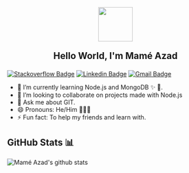 ## <div style="text-align: center"> <img src="https://media.giphy.com/media/hvPVnM5DQFeLe/giphy.gif" width="80px"></br> <p> Hello World, I'm Mamé Azad</p></div>

[![Stackoverflow Badge](https://img.shields.io/badge/-MaméAzad-f48024?style=flat-square&labelColor=f48024&logo=stackoverflow&logoColor=white&link=https://stackoverflow.com/users/7326407/aashutosh-rathi)](https://stackoverflow.com/users/12596038/mam%c3%a9?tab=profile) [![Linkedin Badge](https://img.shields.io/badge/-MaméAzad-blue?style=flat-square&logo=Linkedin&logoColor=white&link=https://www.linkedin.com/in/aashutoshrathi/)](https://www.linkedin.com/in/mam%C3%A9/) [![Gmail Badge](https://img.shields.io/badge/-mameazad.turgut@gmail.com-c14438?style=flat-square&logo=Gmail&logoColor=white&link=mailto:me@aashutosh.dev)](mailto:mameazad.turgut@gmail.com)

- 🌱 I’m currently learning Node.js and MongoDB ✨ 🔭.
- 👯 I’m looking to collaborate on projects made with Node.js
- 💬 Ask me about GIT.
- 😄 Pronouns: He/Him 🙍🏻‍♂️
- ⚡ Fun fact: To help my friends and learn with.

## GitHub Stats 📊

![Mamé Azad's github stats](https://github-readme-stats.vercel.app/api?username=mametur&theme=radical&show_icons=true)
